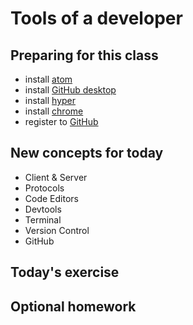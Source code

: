 # Tools of a developer

## Preparing for this class

- install [atom](https://atom.io/)
- install [GitHub desktop](https://desktop.github.com/)
- install [hyper](https://hyper.is/)
- install [chrome](https://www.google.com/chrome/)
- register to [GitHub](https://github.com/)

## New concepts for today

- Client & Server
- Protocols
- Code Editors
- Devtools
- Terminal
- Version Control
- GitHub

## Today's exercise

## Optional homework
